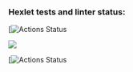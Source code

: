 ### Hexlet tests and linter status:
[![Actions Status](https://github.com/sergye/java-project-lvl1/.github/workflows/hexlet-check.yml/badge.svg)

<a href="https://codeclimate.com/github/sergye/java-project-lvl1/maintainability"><img src="https://api.codeclimate.com/v1/badges/a99a88d28ad37a79dbf6/maintainability" /></a>

[![Actions Status](https://github.com/sergye/java-project-lvl1/.github/workflows/github-actions.yml/badge.svg)
